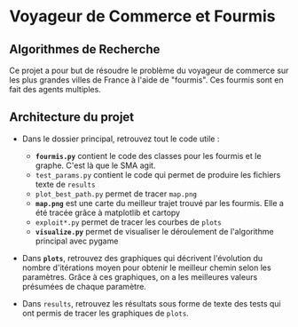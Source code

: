 # Voyageur de Commerce et Fourmis
## Algorithmes de Recherche


Ce projet a pour but de résoudre le problème du voyageur de commerce sur les plus grandes villes de France à l'aide de "fourmis". Ces fourmis sont en fait des agents multiples.

## Architecture du projet
* Dans le dossier principal, retrouvez tout le code utile :
	+ **`fourmis.py`** contient le code des classes pour les fourmis et le graphe. C'est là que le SMA agit.
	+ `test_params.py` contient le code qui permet de produire les fichiers texte de `results`
	+ `plot_best_path.py` permet de tracer `map.png`
	+ **`map.png`** est une carte du meilleur trajet trouvé par les fourmis. Elle a été tracée grâce à matplotlib et cartopy
	+ `exploit*.py` permet de tracer les courbes de `plots`
	+ **`visualize.py`** permet de visualiser le déroulement de l'algorithme principal avec pygame

* Dans **`plots`**, retrouvez des graphiques qui décrivent l'évolution du nombre d'itérations moyen pour obtenir le meilleur chemin selon les paramètres. Grâce à ces graphiques, on a les meilleures valeurs présumées de chaque paramètre.

* Dans `results`, retrouvez les résultats sous forme de texte des tests qui ont permis de tracer les graphiques de `plots`.
